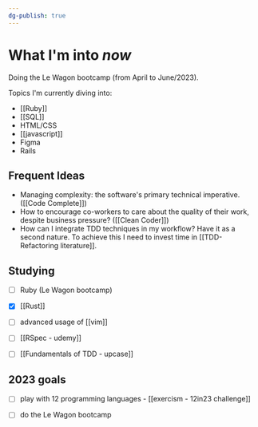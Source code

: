 ```yaml
---
dg-publish: true
---
```

# What I'm into *now*

Doing the Le Wagon bootcamp (from April to June/2023).

Topics I'm currently diving into:

- [[Ruby]]
- [[SQL]]
- HTML/CSS
- [[javascript]]
- Figma
- Rails


## Frequent Ideas

- Managing complexity: the software's primary technical imperative. ([[Code Complete]])
- How to encourage co-workers to care about the quality of their work, despite business pressure? ([[Clean Coder]])
- How can I integrate TDD techniques in my workflow? Have it as a second nature. To achieve this I need to invest time in [[TDD-Refactoring literature]].


## Studying

- [ ] Ruby (Le Wagon bootcamp)
- [x] [[Rust]]
- [ ] advanced usage of [[vim]]
- [ ] [[RSpec - udemy]]
- [ ] [[Fundamentals of TDD - upcase]]


## 2023 goals

- [ ] play with 12 programming languages - [[exercism - 12in23 challenge]]
- [ ] do the Le Wagon bootcamp

